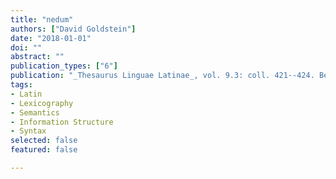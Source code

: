```yaml
---
title: "nedum"
authors: ["David Goldstein"]
date: "2018-01-01"
doi: ""
abstract: ""
publication_types: ["6"]
publication: "_Thesaurus Linguae Latinae_, vol. 9.3: coll. 421--424. Berlin: de Gruyter"
tags:
- Latin
- Lexicography
- Semantics
- Information Structure
- Syntax
selected: false
featured: false

---
```

